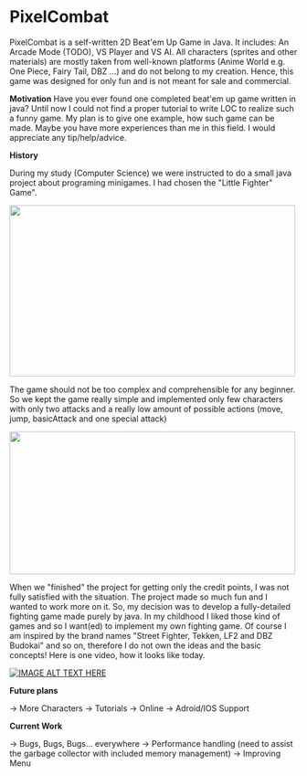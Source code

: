# PixelCombat

PixelCombat is a self-written 2D Beat'em Up Game in Java. It includes: An Arcade Mode (TODO), VS Player and VS AI.
All characters (sprites and other materials) are mostly taken from well-known platforms (Anime World e.g. One Piece, Fairy Tail, DBZ ...) and do not belong to my creation. Hence, this game was designed for only fun and is not meant for sale and commercial. 

<b>Motivation</b>
Have you ever found one completed beat'em up game written in java? Until now I could not find a proper tutorial to write LOC to realize such a funny game. My plan is to give one example, how such game can be made. Maybe you have more experiences than me in this field.
I would appreciate any tip/help/advice. 

<b>History</b>

During my study (Computer Science) we were instructed to do a small java project about programing minigames. I had chosen the "Little Fighter" Game". 

<img src="https://s22.postimg.io/4c727eoq9/start.png" width="500" height="300">

The game should not be too complex and comprehensible for any beginner. So we kept the game really simple and implemented only few characters with only two attacks and a really low amount of possible actions (move, jump, basicAttack and one special attack)

<img src="https://s17.postimg.io/ufsuxustr/gameplay.png" width="500" height="250">

When we "finished" the project for getting only the credit points, I was not fully satisfied with the situation. The project made so much fun and I wanted to work more on it. So, my decision was to develop a fully-detailed fighting game made purely by java. In my childhood I liked those kind of games and so I want(ed) to implement my own fighting game. Of course I am inspired by the brand names "Street Fighter, Tekken, LF2 and DBZ Budokai" and so on, therefore I do not own the ideas and the basic concepts!
Here is one video, how it looks like today. 


[![IMAGE ALT TEXT HERE](https://i.ytimg.com/vi/Y-ufnZv3pXo/hqdefault.jpg?sqp=-oaymwEZCNACELwBSFXyq4qpAwsIARUAAIhCGAFwAQ==&rs=AOn4CLCp0iKXKAUCNLP6HDxf-DonKDNqVQ)](https://www.youtube.com/watch?v=Y-ufnZv3pXo)

<b>Future plans</b>

-> More Characters
-> Tutorials
-> Online
-> Adroid/IOS Support

<b>Current Work</b>

-> Bugs, Bugs, Bugs... everywhere
-> Performance handling (need to assist the garbage collector with included memory management)
-> Improving Menu

